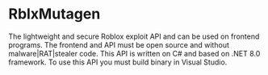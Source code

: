 # RblxMutagen
The lightweight and secure Roblox exploit API and can be used on frontend programs.
The frontend and API must be open source and without malware|RAT|stealer code.
This API is written on C# and based on .NET 8.0 framework. To use this API you must build binary in Visual Studio.
